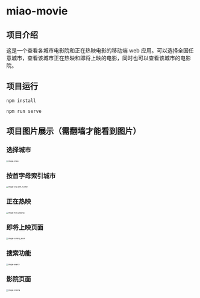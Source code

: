 # miao-movie 
## 项目介绍

这是一个查看各城市电影院和正在热映电影的移动端 web 应用。可以选择全国任意城市，查看该城市正在热映和即将上映的电影，同时也可以查看该城市的电影院。

## 项目运行

`npm install`

`npm run serve`

##  项目图片展示（需翻墙才能看到图片）

### 选择城市

<img src="/Users/threewhisky/Desktop/miao-movie/img/image-cities.png" alt="image-cities" style="zoom:33%;" />

### 按首字母索引城市

<img src="/Users/threewhisky/Desktop/miao-movie/img/image-city_with_FLetter.png" alt="image-city_with_FLetter" style="zoom:33%;" />

### 正在热映

<img src="/Users/threewhisky/Desktop/miao-movie/img/image-now_playing.png" alt="image-now_playing" style="zoom:33%;" />

### 即将上映页面

<img src="/Users/threewhisky/Desktop/miao-movie/img/image-coming_soon.png" alt="image-coming_soon" style="zoom:33%;" />

### 搜索功能

<img src="/Users/threewhisky/Desktop/miao-movie/img/image-search.png" alt="image-search" style="zoom:33%;" />

### 影院页面

<img src="/Users/threewhisky/Desktop/miao-movie/img/image-cinema.png" alt="image-cinema" style="zoom:33%;" />
